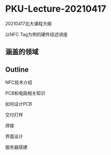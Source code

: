 # PKU-Lecture-20210417
20210417北大课程大纲

以NFC Tag为例的硬件综述讲座



## 涵盖的领域



## Outline

NFC技术介绍

PCB和电路相关知识

如何设计PCB

交付打样

焊接

界面设计

服务器搭建



